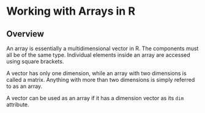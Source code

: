 # Working with Arrays in R

## Overview

An array is essentially a multidimensional vector in R. The components must all be of the same type. Individual elements inside an array are accessed using square brackets.

A vector has only one dimension, while an array with two dimensions is called a matrix. Anything with more than two dimensions is simply referred to as an array.

A vector can be used as an array if it has a dimension vector as its `dim` attribute.
